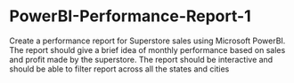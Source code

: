 # PowerBI-Performance-Report-1

Create a performance report for Superstore sales using Microsoft PowerBI. The report should give a brief idea of monthly performance based on sales and profit made by the superstore. The report should be interactive and should be able to filter report across all the states and cities

